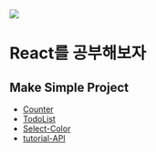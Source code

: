 <img src="https://img.shields.io/badge/React-61DAFB?style=flat-square&logo=React&logoColor=black"/>

# React를 공부해보자

## Make Simple Project

- [Counter](/Counter)
- [TodoList](/TodoList)
- [Select-Color](/Select-Color)
- [tutorial-API](/tutorial-API)
